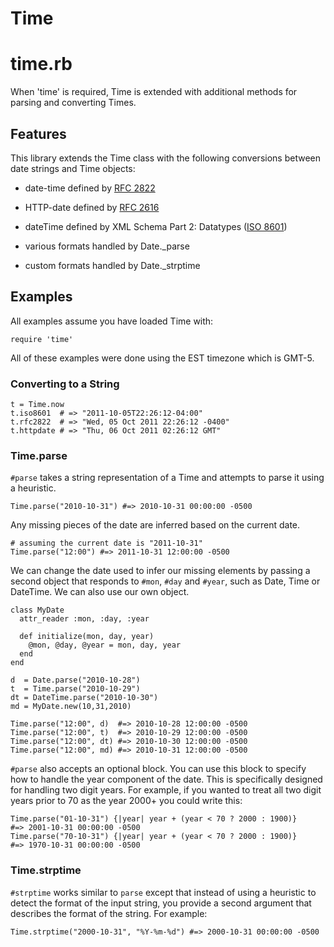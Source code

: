 # Time

# time.rb

When 'time' is required, Time is extended with additional methods for parsing
and converting Times.

## Features

This library extends the Time class with the following conversions between
date strings and Time objects:

*   date-time defined by [RFC 2822](http://www.ietf.org/rfc/rfc2822.txt)
*   HTTP-date defined by [RFC 2616](http://www.ietf.org/rfc/rfc2616.txt)
*   dateTime defined by XML Schema Part 2: Datatypes ([ISO
    8601](http://www.iso.org/iso/date_and_time_format))

*   various formats handled by Date._parse
*   custom formats handled by Date._strptime


## Examples

All examples assume you have loaded Time with:

    require 'time'

All of these examples were done using the EST timezone which is GMT-5.

### Converting to a String

    t = Time.now
    t.iso8601  # => "2011-10-05T22:26:12-04:00"
    t.rfc2822  # => "Wed, 05 Oct 2011 22:26:12 -0400"
    t.httpdate # => "Thu, 06 Oct 2011 02:26:12 GMT"

### Time.parse

`#parse` takes a string representation of a Time and attempts to parse it using
a heuristic.

    Time.parse("2010-10-31") #=> 2010-10-31 00:00:00 -0500

Any missing pieces of the date are inferred based on the current date.

    # assuming the current date is "2011-10-31"
    Time.parse("12:00") #=> 2011-10-31 12:00:00 -0500

We can change the date used to infer our missing elements by passing a second
object that responds to `#mon`, `#day` and `#year`, such as Date, Time or DateTime.
We can also use our own object.

    class MyDate
      attr_reader :mon, :day, :year

      def initialize(mon, day, year)
        @mon, @day, @year = mon, day, year
      end
    end

    d  = Date.parse("2010-10-28")
    t  = Time.parse("2010-10-29")
    dt = DateTime.parse("2010-10-30")
    md = MyDate.new(10,31,2010)

    Time.parse("12:00", d)  #=> 2010-10-28 12:00:00 -0500
    Time.parse("12:00", t)  #=> 2010-10-29 12:00:00 -0500
    Time.parse("12:00", dt) #=> 2010-10-30 12:00:00 -0500
    Time.parse("12:00", md) #=> 2010-10-31 12:00:00 -0500

`#parse` also accepts an optional block. You can use this block to specify how
to handle the year component of the date. This is specifically designed for
handling two digit years. For example, if you wanted to treat all two digit
years prior to 70 as the year 2000+ you could write this:

    Time.parse("01-10-31") {|year| year + (year < 70 ? 2000 : 1900)}
    #=> 2001-10-31 00:00:00 -0500
    Time.parse("70-10-31") {|year| year + (year < 70 ? 2000 : 1900)}
    #=> 1970-10-31 00:00:00 -0500

### Time.strptime

`#strptime` works similar to `parse` except that instead of using a heuristic to
detect the format of the input string, you provide a second argument that
describes the format of the string. For example:

    Time.strptime("2000-10-31", "%Y-%m-%d") #=> 2000-10-31 00:00:00 -0500